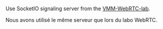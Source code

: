 Use SocketIO signaling server from the [VMM-WebRTC-lab](https://github.com/jehrensb/VMM-WebRTC-lab).

Nous avons utilisé le même serveur que lors du labo WebRTC.
